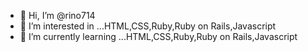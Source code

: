 - 👋 Hi, I’m @rino714
- 👀 I’m interested in ...HTML,CSS,Ruby,Ruby on Rails,Javascript
- 🌱 I’m currently learning ...HTML,CSS,Ruby,Ruby on Rails,Javascript

<!---
rino714/rino714 is a ✨ special ✨ repository because its `README.md` (this file) appears on your GitHub profile.
You can click the Preview link to take a look at your changes.
--->
